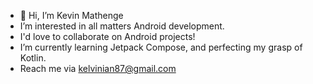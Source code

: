 - 👋 Hi, I’m Kevin Mathenge
- I’m interested in all matters Android development.
- I'd love to collaborate on Android projects!
- I’m currently learning Jetpack Compose, and perfecting my grasp of Kotlin.
- Reach me via kelvinian87@gmail.com
